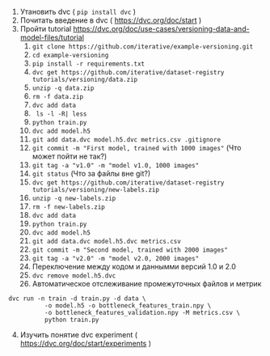 1. Утановить dvc ( ```pip install dvc``` )
2. Почитать введение в dvc ( https://dvc.org/doc/start )
3. Пройти tutorial https://dvc.org/doc/use-cases/versioning-data-and-model-files/tutorial
    1. ```git clone https://github.com/iterative/example-versioning.git```
    2. ```cd example-versioning```
    3. ```pip install -r requirements.txt```
    4. ```dvc get https://github.com/iterative/dataset-registry tutorials/versioning/data.zip```
    5. ```unzip -q data.zip```
    6. ```rm -f data.zip```
	7. ```dvc add data```
    8. ``` ls -l -R| less```
    9. ```python train.py```
    10. ```dvc add model.h5```
    11. ```git add data.dvc model.h5.dvc metrics.csv .gitignore```
    12. ```git commit -m "First model, trained with 1000 images"``` (Что может пойти не так?)
    13. ```git tag -a "v1.0" -m "model v1.0, 1000 images"```
    14. ```git status``` (Что за файлы вне git?)
    15. ```dvc get https://github.com/iterative/dataset-registry tutorials/versioning/new-labels.zip```
    16. ```unzip -q new-labels.zip```
    17. ```rm -f new-labels.zip```
	18. ```dvc add data```
    19. ```python train.py```
    20. ```dvc add model.h5```
    21. ```git add data.dvc model.h5.dvc metrics.csv```
    22. ```git commit -m "Second model, trained with 2000 images"```
    23. ```git tag -a "v2.0" -m "model v2.0, 2000 images"```
    24. Переключение между кодом и даннымми версий 1.0 и 2.0
    25. ```dvc remove model.h5.dvc```
    26. Автоматическое отслеживание промежуточных файлов и метрик
```
dvc run -n train -d train.py -d data \
          -o model.h5 -o bottleneck_features_train.npy \
          -o bottleneck_features_validation.npy -M metrics.csv \
          python train.py
```
4. Изучить понятие dvc experiment ( https://dvc.org/doc/start/experiments )